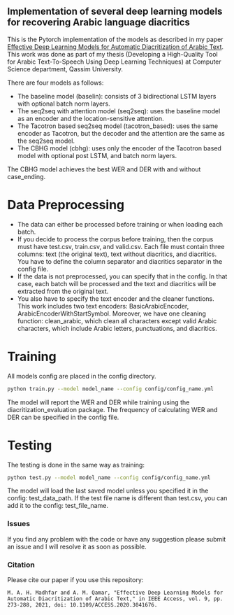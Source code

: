 ## Implementation of several deep learning models for recovering Arabic language diacritics

This is the Pytorch implementation of the models as described in my paper 
[Effective Deep Learning Models for Automatic Diacritization of Arabic Text](https://ieeexplore.ieee.org/document/9274427).
This work was done as part of my thesis 
(Developing a High-Quality Tool for Arabic Text-To-Speech Using Deep Learning Techniques) at Computer Science department, Qassim University.

There are four models as follows:

- The baseline model (baselin): consists of 3 bidirectional LSTM layers with optional batch norm layers.
- The seq2seq with attention model (seq2seq): uses the baseline model as an encoder and the location-sensitive attention.
- The Tacotron based seq2seq model (tacotron_based): uses the same encoder as Tacotron,
  but the decoder and the attention are the same as the seq2seq model.
- The CBHG model (cbhg): uses only the encoder of the Tacotron based model with optional post LSTM, and batch norm layers.

The CBHG model achieves the best WER and DER with and without
case_ending.

# Data Preprocessing

- The data can either be processed before training or when loading each batch.
- If you decide to process the corpus before training, then the corpus must have test.csv, train.csv, and valid.csv. Each file must contain three columns: text (the original text), text without diacritics, and diacritics. You have to define the column separator and diacritics separator in the config file.
- If the data is not preprocessed, you can specify that in the config.
  In that case,  each batch will be processed and the text and diacritics 
  will be extracted from the original text.
- You also have to specify the text encoder and the cleaner functions.
  This work includes two text encoders: BasicArabicEncoder, ArabicEncoderWithStartSymbol.
  Moreover, we have one cleaning function: clean_arabic, which clean all characters except valid Arabic characters,
  which include Arabic letters, punctuations, and diacritics.

# Training

All models config are placed in the config directory.

```bash
python train.py --model model_name --config config/config_name.yml
```

The model will report the WER and DER while training using the
diacritization_evaluation package. The frequency of calculating WER and
DER can be specified in the config file.

# Testing

The testing is done in the same way as training:

```bash
python test.py --model model_name --config config/config_name.yml
```

The model will load the last saved model unless you specified it in the config:
test_data_path. If the test file name is different than test.csv, you
can add it to the config: test_file_name.

### Issues 
If you find any problem with the code or have any suggestion please submit an issue and I will resolve it as soon as possible.

### Citation

Please cite our paper if you use this repository:

```text
M. A. H. Madhfar and A. M. Qamar, "Effective Deep Learning Models for Automatic Diacritization of Arabic Text," in IEEE Access, vol. 9, pp. 273-288, 2021, doi: 10.1109/ACCESS.2020.3041676.

```
